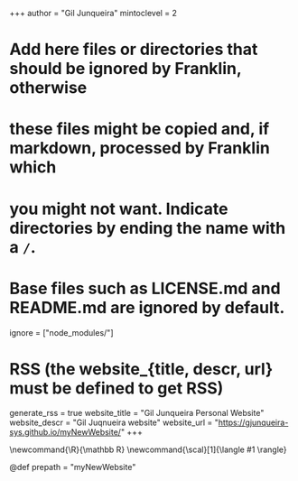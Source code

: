 <!--
Add here global page variables to use throughout your website.
-->
+++
author = "Gil Junqueira"
mintoclevel = 2

# Add here files or directories that should be ignored by Franklin, otherwise
# these files might be copied and, if markdown, processed by Franklin which
# you might not want. Indicate directories by ending the name with a `/`.
# Base files such as LICENSE.md and README.md are ignored by default.
ignore = ["node_modules/"]

# RSS (the website_{title, descr, url} must be defined to get RSS)
generate_rss = true
website_title = "Gil Junqueira Personal Website"
website_descr = "Gil Juqnueira website"
website_url   = "https://gjunqueira-sys.github.io/myNewWebsite/"
+++

<!--
Add here global latex commands to use throughout your pages.
-->
\newcommand{\R}{\mathbb R}
\newcommand{\scal}[1]{\langle #1 \rangle}

@def prepath = "myNewWebsite"
